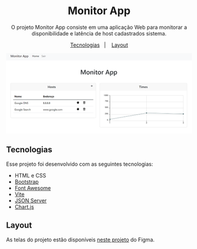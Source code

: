<h1 align="center"> Monitor App </h1>

<p align="center">
O projeto Monitor App consiste em uma aplicação Web para monitorar a disponibilidade e latência de host cadastrados sistema.
</p>

<p align="center">
  <a href="#tecnologias">Tecnologias</a>&nbsp;&nbsp;&nbsp;|&nbsp;&nbsp;&nbsp;
  <a href="#layout">Layout</a>
</p>

<p align="center">
  <img src="./screenshots/home.png" alt="Tela inicial do Monitor App">
</p>

## Tecnologias

Esse projeto foi desenvolvido com as seguintes tecnologias:

- HTML e CSS
- [Bootstrap](https://getbootstrap.com/)
- [Font Awesome](https://fontawesome.com/)
- [Vite](https://vitejs.dev/)
- [JSON Server](https://www.npmjs.com/package/json-server)
- [Chart.js](https://www.chartjs.org/)

## Layout

As telas do projeto estão disponíveis [neste projeto](https://figma.com/file/3rWtag6oLh0amk2wS0XQH1/monitor-app) do Figma.
